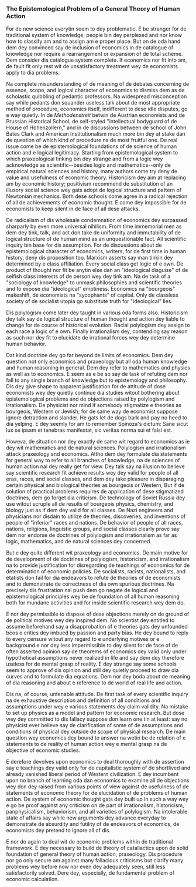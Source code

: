 ### The Epistemological Problem of a General Theory of Human Action

For de new science everytin seem to dey problematic. E be stranger for de traditional system of knowledge; people bin dey perplexed and nor know how to classify am and to assign am e proper place. But on de oda hand dem dey convinced say de inclusion of economics in de catalogue of knowledge nor  require a rearrangement or expansion of de total scheme. Dem consider dia catalogue system complete. If economics nor fit into am, de fault fit only rest wit de unsatisfactory treatment wey de economists apply to dia problems.

Na complete misunderstanding of de meaning of de debates concerning de essence, scope, and logical character of economics to dismiss dem as de scholastic quibbling of pedantic professors. Na widespread misconception say while pedants don squander useless talk about de most appropriate method of procedure, economics itself, indifferent to dese idle disputes, go e way quietly. In de *Methodenstreit* betwin de Austrian economists and de Prussian Historical School, de self-styled "intellectual bodyguard of de House of Hohenzollern," and in de discussions between de school of John Bates Clark and American Institutionalism much more bin dey at stake dan de question of which  kind of procedure na de most fruitful one. De real issue come be de epistemological foundations of de science of human action and e logical legitimacy. Starting from  epistemological system to which praxeological tinking bin dey strange and from a logic wey acknowledge as scientific--besides logic and mathematics--only de empirical natural sciences and history, many authors come try deny de value and usefulness of economic theory. Historicism dey aim at replacing am by economic history; positivism recommend de substitution of an illusory social science wey gats adopt de logical structure and pattern of Newtonian mechanics. Both dese schools come agree in a radical rejection of all de achievements of economic thought. E come dey impossible for de economists to keep silent in de face of all dese attacks.

De radicalism of dis wholesale condemnation of economics dey surpassed sharparly by even more universal nihilism. From time immemorial men as dem dey tink, talk, and act don take de uniformity and immutability of de logical structure of de human mind as an unquestionable fact. All scientific inquiry bin  base for dis assumption. For de discussions about de epistemological character of economics, writers, for de first time in human history, deny dis proposition too. Marxism asserts say man tinkin dey determined by e class affiliation. Every social class get logic of e own. De product of thought nor fit be anytin else dan an "ideological disguise" of de selfish class interests of de person wey dey tink am. Na de task of a "sociology of knowledge" to unmask philosophies and scientific theories and to expose dia "ideological" emptiness. Economics na  "bourgeois" makeshift, de economists na "sycophants" of capital. Only de classless society of de socialist utopia go substitute truth for "ideological" lies.

Dis polylogism come later dey taught in various oda forms also. Historicism dey talk say de logical structure of human thought and action dey liable to change for de course of historical evolution. Racial polylogism dey assign to each race a logic of e own. Finally irrationalism dey, contending say reason as such nor dey fit to elucidate de irrational forces wey dey determine human behavior.

Dat kind doctrine dey go far beyond de limits of economics. Dem dey question not only economics and praxeology but all oda human knowledge and human reasoning in general. Dem dey refer to mathematics and physics as well as to economics. E seem as e be so say de task of refuting dem nor fall to any single branch of knowledge but to epistemology and philosophy. Dis dey give shape to apparent justification for de attitude of dose economists wey dey quietly continue dia studies witout bothering about epistemological problems and de objections raised by polylogism and irrationalism. De physicist nor mind if somebody stigmatize e theories as bourgeois, Western or Jewish; for de same way de economist suppose ignore detraction and slander. He gats let de dogs bark and pay no heed to dia yelping. E dey seemly for am to remember Spinoza's dictum: Sane sicut lux se ipsam et tenebras manifestat, sic veritas norma sui et falsi est.

Howeva, de situation nor dey exactly de same wit regard to economics as ie dey wit mathematics and de natural sciences. Polylogism and irrationalism attack praxeology and economics. Altho dem dey formulate dia statements for general way to refer to all branches of knowledge, na de sciences of human action nai dey really get for view. Dey talk say na illusion to believe say scientific research fit achieve results wey dey valid for people of all eras, races, and social classes, and dem dey  take pleasure in disparaging certain physical and biological theories as bourgeois or Western, But if de solution of practical problems requires de application of dese stigmatized doctrines, dem go  forget dia criticism. De technology of Soviet Russia dey use witout scruple all de results of bourgeois physics, chemistry, and biology just as if dem dey valid for all classes. De Nazi engineers and physicians nor disdain to utilize de theories, discoveries, and inventions of people of "inferior" races and nations. De behavior of people of all races, nations, religions, linguistic groups, and social classes clearly prove say dem nor endorse de doctrines of polylogism and irrationalism as far as logic, mathematics, and de natural sciences dey concerned.

But e dey quite different wit praxeology and economics. De main motive for de development of de doctrines of polylogism, historicism, and irrationalism na to provide justification for disregarding de teachings of economics for de determination of economic policies. De socialists, racists, nationalists, and etatists don fail for dia endeavors to refute de theories of de economists and to demonstrate de correctness of dia own spurious doctrines. Na precisely dis frustration nai push dem go negate de logical and epistemological principles wey be de foundation of all human reasoning both for mundane activities and for inside scientific research wey dem do.

E nor dey permissible to dispose of dese objections merely on de ground of de political motives wey dey inspired dem. No scientist dey entitled to assume beforehand say a disapprobation of e theories gats dey unfounded bcos e critics dey imbued by passion and party bias. He dey bound to reply to every censure witout any regard to e underlying motives or e background.e nor dey less impermissible to dey silent for de face of de often asserted opinion say de theorems of economics dey valid only under hypothetical assumptions never realized in life and say dem dey therefore useless for de mental grasp of reality. E dey strange say some schools seem to approve of dis opinion and still dey quietly proceed to draw dia curves and to formulate dia equations. Dem nor dey boda about de meaning of dia reasoning and about e reference to de world of real life and action.

Dis na, of course, untenable attitude. De first task of every scientific inquiry na de exhaustive description and definition of all conditions and assumptions under wey e various statements dey claim validity. Na mistake to set up physics as a model and pattern for economic research. But dose wey dey committed to dis fallacy suppose don  learn one tin at least: say no physicist ever believe say de clarification of some of de assumptions and conditions of physical dey outside de scope of physical research. De main question wey economics dey bound to answer na wetin be de relation of e statements  to de reality of human action wey e mental grasp na de objective of economic studies.

E derefore devolves upon economics to deal thoroughly with de assertion say e teachings dey valid only for de capitalistic system of de shortlived and already vanished liberal period of Western civilization. E dey  incumbent upon no branch of learning oda dan economics to examine all de objections wey don dey raised from various points of view against de usefulness of de statements of economic theory for de elucidation of de problems of human action. De system of economic thought gats dey built up in such a way wey e go be proof against any criticism on de part of irrationalism, historicism, panphysicalism, behaviorism, and all varieties of polylogism. Na intolerable state of affairs say while new arguments dey advance everyday to demonstrate de absurdity and futility of de endeavors of economics, de economists dey pretend to ignore all of dis.

E nor do again to deal wit de economic problems within de traditional framework. E dey necessary to build de theory of catallactics upon de solid foundation of general theory of human action, praxeology. Dis procedure nor go only secure am against many fallacious criticisms but clarify many problems wey before now nor even dey adequately seen, still less satisfactorily solved. Dere dey, especially, de fundamental problem of economic calculation.
